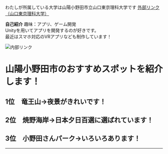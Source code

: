 わたしが所属している大学は山陽小野田市立山口東京理科大学です
[外部リンク（山口東京理科大学）](http://www.socu.ac.jp/ "山口東京理科大学のHPへジャンプ")

**自己紹介**
趣味：アプリ、ゲーム開発  
Unityを用いてアプリを開発するのが好きです。  
最近はスマホ対応のVRアプリなども制作しています！  

![内部リンク](/enPiT2018-yamaguchi/cat.jpg)

# 山陽小野田市のおすすめスポットを紹介します！
## 1位　竜王山→夜景がきれいです！
## 2位　焼野海岸→日本夕日百選に選ばれています！
## 3位　小野田さんパーク→いろいろあります！
---

